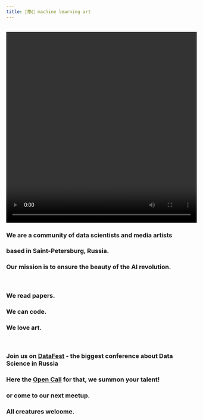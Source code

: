```yaml
---
title: 🤖📚🎨 machine learning art
---
```

&nbsp;
<video autoplay="autoplay" loop="loop" width="512" height="512">
  <source src="/assets/images/4a460.mp4" type="video/mp4">
</video>
### We are a community of data scientists and media artists
### based in Saint-Petersburg, Russia. 
### Our mission is to ensure the beauty of the AI revolution.

&nbsp;

### We read papers.
### We can code.
### We love art.

&nbsp;

### Join us on [DataFest](https://fest.ai/) - the biggest conference about Data Science in Russia
### Here the [Open Call](https://mlart.org/datafest) for that, we summon your talent!
### or come to our next meetup. 
### All creatures welcome. 

